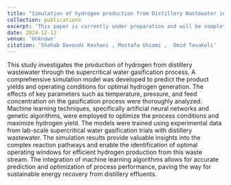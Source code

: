 ```yaml
---
title: "Simulation of hydrogen production from Distillery Wastewater in supercritical water process and optimization by machine learning. ( in preparation)"
collection: publications
excerpt: 'This paper is currently under preparation and will be completed soon. Once finished, it will be submitted to a journal for publication.'
date: 2024-12-12
venue: 'Unknown'
citation: 'Shahab Davoudi Kashani , Mostafa Ghiami ,  Omid Tavakoli'
---
```




This study investigates the production of hydrogen from distillery wastewater through the supercritical water gasification process. A comprehensive simulation model was developed to predict the product yields and operating conditions for optimal hydrogen generation. The effects of key parameters such as temperature, pressure, and feed concentration on the gasification process were thoroughly analyzed. Machine learning techniques, specifically artificial neural networks and genetic algorithms, were employed to optimize the process conditions and maximize hydrogen yield. The models were trained using experimental data from lab-scale supercritical water gasification trials with distillery wastewater. The simulation results provide valuable insights into the complex reaction pathways and enable the identification of optimal operating windows for efficient hydrogen production from this waste stream. The integration of machine learning algorithms allows for accurate prediction and optimization of process performance, paving the way for sustainable energy recovery from distillery effluents.
